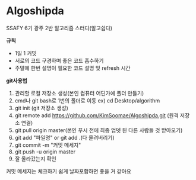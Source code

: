 # Algoshipda
SSAFY 6기 광주 2반 알고리즘 스터디(알고쉽다)

**규칙**

- 1일 1 커밋
- 서로의 코드 구경하며 좋은 코드 흡수하기
- 주말에 한번 설명이 필요한 코드 설명 및 refresh 시간

**git사용법**

1. 관리할 로컬 저장소 생성(본인 컴퓨터 어딘가에 폴더 만들기)
2. cmd나 git bash로 1번의 폴더로 이동 ex) cd Desktop/algorithm
3. git init (git 저장소 생성)
4. git remote add https://github.com/KimSoomae/Algoshipda.git (원격 저장소 연결)
5. git pull origin master(본인 푸시 전에 최종 업뎃 된 다른 사람들 것 받아오기)
6. git add "파일명" or git add .(다 올려버리기)
7. git commit -m "커밋 메세지"
8. git push -u origin master
9. 잘 올라갔는지 확인


커밋 메세지는 체크하기 쉽게 날짜포함하면 좋을 거 같아요
